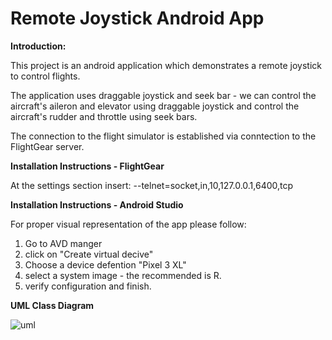 # Remote Joystick Android App

**Introduction:**

This project is an android application which demonstrates a remote joystick to control flights.

The application uses draggable joystick and seek bar - we can control the aircraft's aileron and elevator using draggable joystick and control the aircraft's rudder and throttle using seek bars.

The connection to the flight simulator is established via conntection to the FlightGear server.

**Installation Instructions - FlightGear**

At the settings section insert:
--telnet=socket,in,10,127.0.0.1,6400,tcp

**Installation Instructions - Android Studio**

For proper visual representation of the app please follow:
1. Go to AVD manger 
2. click on "Create virtual decive" 
3. Choose a device defention "Pixel 3 XL" 
4. select a system image - the recommended is R. 
5. verify configuration and finish.






**UML Class Diagram**

![uml](https://lh3.googleusercontent.com/HI6n5T41G0gWJJ8qhW5WhzwqQdhdjtLbVf055qQ42VxQd2EfXEZSkIoy9-GAwOUZ24ubXHVJ07mpxn-dhyASKp5vzDeVF5VzH7H0DuFVn6cHAg8IkYWGcAeA9LAK22MWSmVlgCIWtaQ8kIcbDR1lHTKisvHNcmmfgnezeizko36bMSQvrFClPdZ-XBNcuExQ4uqdzZ-03KZc-Qii9nXlFDRIEQEl0rkJ--M6qX2zhdXJh6LdjgSTXVEX9mrVoMbhDJ4iXq7U38eAr33Wc7VYdLvhb5I3XTMOZ4tbjlplL9djmqrlYADWsKq05GsCdTfdT4Vt0q42Bn6w4SzUOXfS16EKu4VhyddAL5Q6UofRh0YemHr_h8xGZ3sGDjzloxbkTD2Zor6p3QynwP1zk64GGusZRlVBSN7f5EBD51a7cWWNo-Qrah9O0C0E0-6imiklse3bWaX6zEP3Y0lK5-sU2VOpOQRCWwGyQQKEVpem_mk3B60ghf46hLaNBMkZpooBVb4rXwhrjdS7j-dwsqXyPh0kAhHvzY0sfWtW5IXqgI4dVLZ5HkPxefWZIUun71tY2Im8IHYFItFXRrXWFp_r3ALZXDqRMdyWQa63uSvBPKRqFJZRW1vXZJ_PqsjQnJ9x5K4pgGAEQlB2k0C3dZeO8j9XFkvBsHDGb10P40MnbQh_APbSgxYi3-NKRRUIirbKKb0sAmitVVkpt68R9wTVGJ7g7A=w1255-h673-no?authuser=0)






